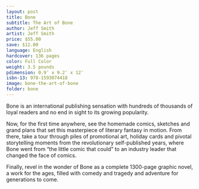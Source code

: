 ```yaml
---
layout: post
title: Bone
subtitle: The Art of Bone
author: Jeff Smith
artist: Jeff Smith
price: $55.00
save: $12.00
language: English
hardcover: 136 pages
color: Full Color
weight: 3.5 pounds
pdimension: 0.9″ x 9.2″ x 12″
isbn-13: 978-1593074418
image: bone-the-art-of-bone
folder: bone
---
```


Bone is an international publishing sensation with hundreds of thousands of loyal readers and no end in sight to its growing popularity. 

Now, for the first time anywhere, see the homemade comics, sketches and grand plans that set this masterpiece of literary fantasy in motion. From there, take a tour through piles of promotional art, holiday cards and pivotal storytelling moments from the revolutionary self-published years, where Bone went from “the little comic that could” to an industry leader that changed the face of comics. 

Finally, revel in the wonder of Bone as a complete 1300-page graphic novel, a work for the ages, filled with comedy and tragedy and adventure for generations to come.